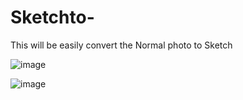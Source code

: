# Sketchto-
This will be easily convert the Normal photo to Sketch

![image](https://github.com/user-attachments/assets/fd4125a3-9755-4529-82b4-3d16023e3f41)

![image](https://github.com/user-attachments/assets/ea27e61a-5b46-436f-b630-9185004f362a)


